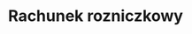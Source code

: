 ---
layout: rozszerzenie_tags
tag: rachunek-rozniczkowy
title: Rachunek rozniczkowy
permalink: /matura-rozszerzona/rachunek-rozniczkowy/ # This is only required for pretty links.
# Thus, this page's link is /tags/jekyll/ rather than /tags/jekyll.html
---